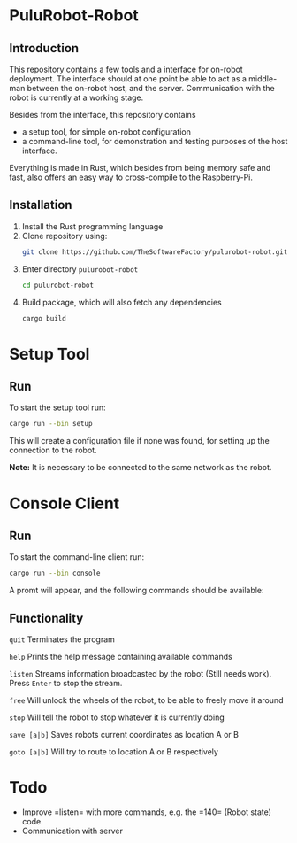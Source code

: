 # PuluRobot-Robot
## Introduction
This repository contains a few tools and a interface for on-robot deployment.
The interface should at one point be able to act as a middle-man between the
on-robot host, and the server. Communication with the robot is currently
at a working stage.

Besides from the interface, this repository contains
 - a setup tool, for simple on-robot configuration
 - a command-line tool, for demonstration and testing purposes of the host
   interface.

Everything is made in Rust, which besides from being memory safe and fast,
also offers an easy way to cross-compile to the Raspberry-Pi.

## Installation

 1. Install the Rust programming language
 2. Clone repository using:
    ```bash
    git clone https://github.com/TheSoftwareFactory/pulurobot-robot.git
    ```
 3. Enter directory `pulurobot-robot`
    ```bash
    cd pulurobot-robot
    ```
 4. Build package, which will also fetch any dependencies
    ```bash
    cargo build
    ```

# Setup Tool
## Run
To start the setup tool run:

```bash
cargo run --bin setup
```

This will create a configuration file if none was found, for setting up the
connection to the robot.

**Note:** It is necessary to be connected to the same network as the robot.

# Console Client
## Run
To start the command-line client run:

```bash
cargo run --bin console
```

A promt will appear, and the following commands should be available:

## Functionality

`quit` Terminates the program

`help` Prints the help message containing available commands

`listen` Streams information broadcasted by the robot (Still needs work). Press `Enter` to stop the stream.

`free` Will unlock the wheels of the robot, to be able to freely move it around

`stop` Will tell the robot to stop whatever it is currently doing

`save [a|b]` Saves robots current coordinates as location A or B

`goto [a|b]` Will try to route to location A or B respectively


# Todo

 - Improve =listen= with more commands, e.g. the =140= (Robot state) code.
 - Communication with server

